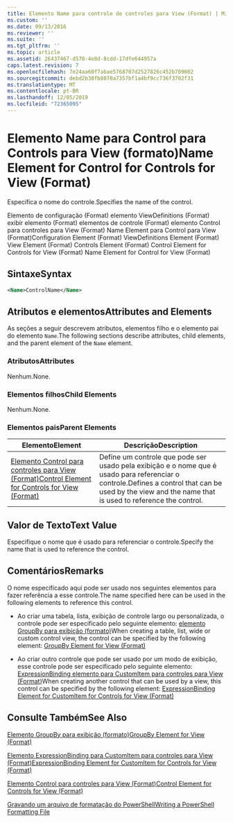 ```yaml
---
title: Elemento Name para controle de controles para View (Format) | Microsoft Docs
ms.custom: ''
ms.date: 09/13/2016
ms.reviewer: ''
ms.suite: ''
ms.tgt_pltfrm: ''
ms.topic: article
ms.assetid: 26437467-d578-4e8d-8cdd-17dfe644957a
caps.latest.revision: 7
ms.openlocfilehash: 7e24aa60f7abae5768707d2527826c452b709002
ms.sourcegitcommit: debd2b38fb8070a7357bf1a4bf9cc736f3702f31
ms.translationtype: MT
ms.contentlocale: pt-BR
ms.lasthandoff: 12/05/2019
ms.locfileid: "72365095"
---
```

# <a name="name-element-for-control-for-controls-for-view-format"></a><span data-ttu-id="e6fb1-102">Elemento Name para Control para Controls para View (formato)</span><span class="sxs-lookup"><span data-stu-id="e6fb1-102">Name Element for Control for Controls for View (Format)</span></span>

<span data-ttu-id="e6fb1-103">Especifica o nome do controle.</span><span class="sxs-lookup"><span data-stu-id="e6fb1-103">Specifies the name of the control.</span></span>

<span data-ttu-id="e6fb1-104">Elemento de configuração (Format) elemento ViewDefinitions (Format) exibir elemento (Format) elementos de controle (Format) elemento Control para controles para View (Format) Name Element para Control para View (Format)</span><span class="sxs-lookup"><span data-stu-id="e6fb1-104">Configuration Element (Format) ViewDefinitions Element (Format) View Element (Format) Controls Element (Format) Control Element for Controls for View (Format) Name Element for Control for View (Format)</span></span>

## <a name="syntax"></a><span data-ttu-id="e6fb1-105">Sintaxe</span><span class="sxs-lookup"><span data-stu-id="e6fb1-105">Syntax</span></span>

```xml
<Name>ControlName</Name>
```

## <a name="attributes-and-elements"></a><span data-ttu-id="e6fb1-106">Atributos e elementos</span><span class="sxs-lookup"><span data-stu-id="e6fb1-106">Attributes and Elements</span></span>

<span data-ttu-id="e6fb1-107">As seções a seguir descrevem atributos, elementos filho e o elemento pai do elemento `Name`.</span><span class="sxs-lookup"><span data-stu-id="e6fb1-107">The following sections describe attributes, child elements, and the parent element of the `Name` element.</span></span>

### <a name="attributes"></a><span data-ttu-id="e6fb1-108">Atributos</span><span class="sxs-lookup"><span data-stu-id="e6fb1-108">Attributes</span></span>

<span data-ttu-id="e6fb1-109">Nenhum.</span><span class="sxs-lookup"><span data-stu-id="e6fb1-109">None.</span></span>

### <a name="child-elements"></a><span data-ttu-id="e6fb1-110">Elementos filhos</span><span class="sxs-lookup"><span data-stu-id="e6fb1-110">Child Elements</span></span>

<span data-ttu-id="e6fb1-111">Nenhum.</span><span class="sxs-lookup"><span data-stu-id="e6fb1-111">None.</span></span>

### <a name="parent-elements"></a><span data-ttu-id="e6fb1-112">Elementos pais</span><span class="sxs-lookup"><span data-stu-id="e6fb1-112">Parent Elements</span></span>

|<span data-ttu-id="e6fb1-113">Elemento</span><span class="sxs-lookup"><span data-stu-id="e6fb1-113">Element</span></span>|<span data-ttu-id="e6fb1-114">Descrição</span><span class="sxs-lookup"><span data-stu-id="e6fb1-114">Description</span></span>|
|-------------|-----------------|
|[<span data-ttu-id="e6fb1-115">Elemento Control para controles para View (Format)</span><span class="sxs-lookup"><span data-stu-id="e6fb1-115">Control Element for Controls for View (Format)</span></span>](./control-element-for-controls-for-view-format.md)|<span data-ttu-id="e6fb1-116">Define um controle que pode ser usado pela exibição e o nome que é usado para referenciar o controle.</span><span class="sxs-lookup"><span data-stu-id="e6fb1-116">Defines a control that can be used by the view and the name that is used to reference the control.</span></span>|

## <a name="text-value"></a><span data-ttu-id="e6fb1-117">Valor de Texto</span><span class="sxs-lookup"><span data-stu-id="e6fb1-117">Text Value</span></span>

<span data-ttu-id="e6fb1-118">Especifique o nome que é usado para referenciar o controle.</span><span class="sxs-lookup"><span data-stu-id="e6fb1-118">Specify the name that is used to reference the control.</span></span>

## <a name="remarks"></a><span data-ttu-id="e6fb1-119">Comentários</span><span class="sxs-lookup"><span data-stu-id="e6fb1-119">Remarks</span></span>

<span data-ttu-id="e6fb1-120">O nome especificado aqui pode ser usado nos seguintes elementos para fazer referência a esse controle.</span><span class="sxs-lookup"><span data-stu-id="e6fb1-120">The name specified here can be used in the following elements to reference this control.</span></span>

- <span data-ttu-id="e6fb1-121">Ao criar uma tabela, lista, exibição de controle largo ou personalizada, o controle pode ser especificado pelo seguinte elemento: [elemento GroupBy para exibição (formato)](./groupby-element-for-view-format.md)</span><span class="sxs-lookup"><span data-stu-id="e6fb1-121">When creating a table, list, wide or custom control view, the control can be specified by the following element: [GroupBy Element for View (Format)](./groupby-element-for-view-format.md)</span></span>

- <span data-ttu-id="e6fb1-122">Ao criar outro controle que pode ser usado por um modo de exibição, esse controle pode ser especificado pelo seguinte elemento: [ExpressionBinding elemento para CustomItem para controles para View (Format)](./expressionbinding-element-for-customitem-for-controls-for-view-format.md)</span><span class="sxs-lookup"><span data-stu-id="e6fb1-122">When creating another control that can be used by a view, this control can be specified by the following element: [ExpressionBinding Element for CustomItem for Controls for View (Format)](./expressionbinding-element-for-customitem-for-controls-for-view-format.md)</span></span>

## <a name="see-also"></a><span data-ttu-id="e6fb1-123">Consulte Também</span><span class="sxs-lookup"><span data-stu-id="e6fb1-123">See Also</span></span>

[<span data-ttu-id="e6fb1-124">Elemento GroupBy para exibição (formato)</span><span class="sxs-lookup"><span data-stu-id="e6fb1-124">GroupBy Element for View (Format)</span></span>](./groupby-element-for-view-format.md)

[<span data-ttu-id="e6fb1-125">Elemento ExpressionBinding para CustomItem para controles para View (Format)</span><span class="sxs-lookup"><span data-stu-id="e6fb1-125">ExpressionBinding Element for CustomItem for Controls for View (Format)</span></span>](./expressionbinding-element-for-customitem-for-controls-for-view-format.md)

[<span data-ttu-id="e6fb1-126">Elemento Control para controles para View (Format)</span><span class="sxs-lookup"><span data-stu-id="e6fb1-126">Control Element for Controls for View (Format)</span></span>](./control-element-for-controls-for-view-format.md)

[<span data-ttu-id="e6fb1-127">Gravando um arquivo de formatação do PowerShell</span><span class="sxs-lookup"><span data-stu-id="e6fb1-127">Writing a PowerShell Formatting File</span></span>](./writing-a-powershell-formatting-file.md)

